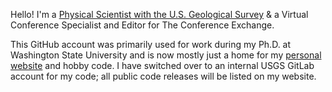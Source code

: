 Hello! I'm a [Physical Scientist with the U.S. Geological Survey](https://www.usgs.gov/staff-profiles/sarah-y-murphy) & a Virtual Conference Specialist and Editor for The Conference Exchange.

This GitHub account was primarily used for work during my Ph.D. at Washington State University and is now mostly just a home for my [personal website](https://sarahymurphy.github.io) and hobby code. I have switched over to an internal USGS GitLab account for my code; all public code releases will be listed on my website.


